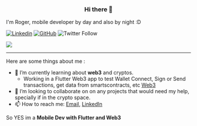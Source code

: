 <h3 align="center">Hi there 👋</h3>
<p align="center">
    
I'm Roger, mobile developer by day and also by night :D
</p>

[![Linkedin](https://img.shields.io/twitter/follow/rogercue95?style=social)](https://www.linkedin.com/in/roger-cuesta-vailles/)
[![GitHub](<img alt="Twitter Follow" src="https://img.shields.io/twitter/follow/rogercue95?style=social">)](https://github.com/RogerCuesta)
![Twitter Follow](https://img.shields.io/twitter/follow/rogercue95?style=social)

<p>
<a href="#"><img src="https://img.shields.io/badge/Flutter-Expert-_.svg?logo=Flutter&color=green"></a>
</p>

---
Here are some things about me :

- 🌱 I’m currently learning about **web3** and cryptos.
    - Working in a Flutter Web3 app to test Wallet Connect, Sign or Send transactions, get data from smartscontracts, etc [Web3](https://github.com/RogerCuesta/flutter_web3)
- 👯 I’m looking to collaborate on  on any projects that would need my help, specially if in the crypto space.
- 📫 How to reach me: [Email](mailto:rogercuesta@gmail.com), [LinkedIn](https://www.linkedin.com/in/roger-cuesta-vailles/)

So YES im a **Mobile Dev with Flutter and Web3**
